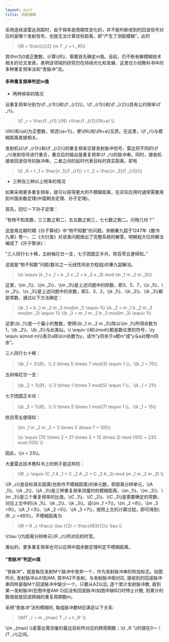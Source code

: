 ```yaml
---
layout: post
title: 测距模糊
---
```


采用连续波雷达测距时，由于频率是周期性变化的，并不能判断收到的回波信号对应的是哪个发射信号，也就无法计算目标距离，即“产生了测距模糊”，此时

>\\(R = \frac{c}{2} (m T _r + t _R)\\)

其中m为0或正整数，计算\\(R\\)，需要首先确定m值。目前，仍不断有解模糊技术相关的论文发表，表明该领域的研究仍在持续优化和发展，这里仅介绍教科书中的多种重复频率法和“舍脉冲”法。

#### 多种重复频率判定m值

+ 两种频率的情况

设重复频率分别为\\(f _{r1}\\)和\\(f _{r2}\\)，\\(f _{r1}\\)和\\(f _{r2}\\)具有公约频率\\(f _r\\)，

>\\(f _r = \frac{f _{r1} }{N} =\frac{f _{r2}}{N+a} \\)

\\(N\\)和\\(a\\)为正整数，常选\\(a=1\\)，使\\(N\\)和\\(N+a\\)互质。在这里，\\(f _r\\)与模糊距离直接相关。

发射机以\\(f _{r1}\\)和\\(f _{r2}\\)的重复频率交替发射脉冲信号，雷达将不同的\\(f _r\\)发射信号进行重合，重合后的输出是重复频率\\(f _r\\)的脉冲串。同时，接收机接收回波信号的脉冲串，二者之间的延时代表目标的真实距离，即有

>\\(t _R = t _1 + \frac{n _1}{f _{r1}} = t _2 + \frac{n _2}{f _{r2}}\\)

+ 三种及三种以上频率的情况

如果采用更多重复频率，就可以获得更大的不模糊距离，在实际应用时通常需要用到中国余数定理(中国剩余定理、孙子定理)。

首先，回忆一下孙子定理：

“有物不知其数，三三数之剩二，五五数之剩三，七七数之剩二。问物几何？”

这是南北朝时期《孙子算经》中“物不知数”的问题。宋朝秦九韶于1247年《数书九章》卷一、二《大衍类》对该类问题做出了完整系统的解答。明朝程大位将解法编成了《孙子歌诀》：

“三人同行七十稀，五树梅花廿一支，七子团圆正半月，除百零五便得知。”

这就是“物不知数”问题(数论之一元线性同余方程组)的秦九韶解法。

>\\(x \equiv  (k _1 x _1 + k _2 x _2 + k _3 x _3) mod (m _1 m _2 m _3)\\)

这里，\\(m _1\\)、\\(m _2\\)、\\(m _3\\)是上述问题中的除数，即3、5、7，\\(x _1\\)、\\(x _2\\)、\\(x _3\\)是上述问题中的余数，即2、3、2，\\(k _1\\)、\\(k _2\\)、\\(k _3\\)都是常数，通过以下方法确定：

>\\(k _1 =  b _1 m _2 m _3 mod(m _1) \equiv 1\\)
>\\(k _2 =  m _1 b _2 m _3 mod(m _2) \equiv 1\\)
>\\(k _3 =  m _1 m _2 b _3 mod(m _3) \equiv 1\\)

这里\\(b _1\\)是一个最小的整数，使得\\(b _1 m _2 m _3\\)除以\\(m _1\\)所得余数为1，\\(b _2\\)、\\(b _3\\)与此类似。\\( \equiv \\)和\\(mod\\)都是数论里的符号，\\(y \equiv a(mod m)\\)表示a除以m余数为y，读作“y同余于a模m”或“y与a对模m同余”。

三人同行七十稀：

>\\(b _1 = 2\\)时，\\( 2 \times 5 \times 7 mod(3) \equiv 1 \\)，\\(k _1 = 70\\)

五树梅花廿一支：

>\\(b _2 = 1\\)时，\\( 3 \times 1 \times 7 mod(5) \equiv 1 \\)，\\(k _1 = 21\\)

七子团圆正半月：

>\\(b _3 = 1\\)时，\\( 3 \times 5 \times 1 mod(7) \equiv 1 \\)，\\(k _1 = 15\\)

除百零五便得知：

>\\(m _1 m _2 m _3 = 3 \times 5 \times 7 = 105\\)

>\\(x \equiv  (70 \times 2 + 21 \times 3 + 15 \times 2) mod (105) = 233 mod (105) \\)

因此，\\(x = 23\\)。

大量雷达技术教科书上的例子是这样的：

>\\(R _c \equiv  (C _1 A _1 + C _2 A _2 + C _3 A _3) mod (m _1 m _2 m _3) \\)

\\(R _c\\)是目标真实距离(也称作不模糊距离)的单元数，即距离分辨单元，\\(A _1\\)、\\(A _2\\)、\\(A _3\\)是三种重复频率测量时的模糊距离，\\(m _1\\)、\\(m _2\\)、\\(m _3\\)是三个重复频率的比值，\\(C _1\\)、\\(C _2\\)、\\(C _3\\)是需要确定的常数，对应上文中的\\(k _1\\)、\\(k _2\\)、\\(k _3\\)。设\\(m _1 =7\\)，\\(m _2 =8\\)，\\(m _3 =9\\)，\\(A _1 =3\\)、\\(A _2 =5\\)、\\(A _3 =7\\)，按照上文的计算过程，即可得到\\(R _c =493\\)，不模糊距离为

>\\(R = R _c \frac{c \tau }{2} = \frac{493}{2}c \tau \\)

\\(\tau \\)为距离分辨单元\\(R _c\\)所对应的时宽。

类似的，更多重复频率也可以应用中国余数定理判定不模糊距离。

#### “舍脉冲”判定m值

“舍脉冲”，就是每在发射M个脉冲中舍弃一个，作为发射脉冲串的附加标志。如图所示, 发射脉冲从A1到AM, 其中A2不发射。与发射脉冲相对应, 接收到的回波脉冲串同样是每M个回波脉冲中缺少一个。只要从A2以后, 逐个累计发射脉冲数, 直到某一发射脉冲(在图中是AM-2)后没有回波脉冲(如图中缺B2)时停止计数, 则累计的数值就是回波跨越的重复周期数m。 

采用“舍脉冲”法判模糊时, 每组脉冲数M应满足以下关系: 

>\\(MT _r > m _{max} T _r + t _R' \\)

\\(m _{max} \\)是雷达需测量的最远目标所对应的跨周期数；\\(t _R '\\)的值在0～ \\(T _r\\)之间。
